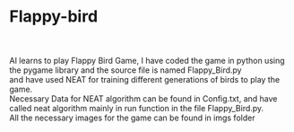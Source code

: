 # Flappy-bird
<br>
<br>
AI learns to play Flappy Bird Game, I have coded the game in python using the pygame library and the source file is named Flappy_Bird.py <br>
and have used NEAT for training different generations of birds to play the game.<br>
Necessary Data for NEAT algorithm can be found in Config.txt, and have called neat algorithm mainly in run function in the file Flappy_Bird.py.
<BR>
All the necessary images for the game can be found in imgs folder
